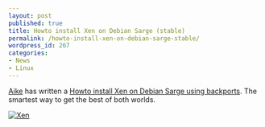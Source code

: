 ```yaml
---
layout: post
published: true
title: Howto install Xen on Debian Sarge (stable)
permalink: /howto-install-xen-on-debian-sarge-stable/
wordpress_id: 267
categories:
- News
- Linux
---
```

<a href="http://www.virtualconcepts.nl/">Aike</a> has written a <a href="http://www.debian-administration.org/articles/423">Howto install Xen on Debian Sarge using backports</a>. The smartest way to get the best of both worlds.

<a href="http://en.wikipedia.org/wiki/Xen"><img src="http://lh4.ggpht.com/-8gdzue1Xxi0/UVl8wmxU6OI/AAAAAAAAFf4/k0Dei9Cn_eI/xenlogo.png" alt="Xen" /></a>


